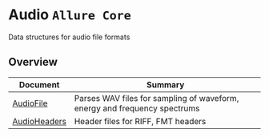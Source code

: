 # Audio ```Allure Core```
Data structures for audio file formats

## Overview

Document | Summary
--- | ---
[AudioFile](AudioFile.md) | Parses WAV files for sampling of waveform, energy and frequency spectrums
[AudioHeaders]() | Header files for RIFF, FMT headers